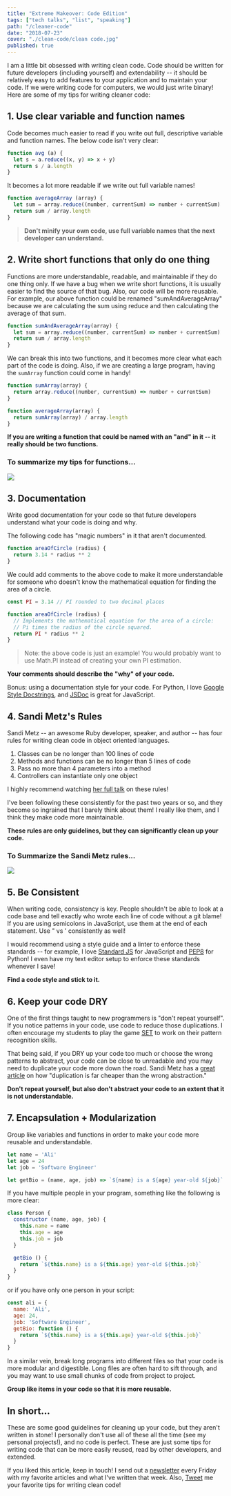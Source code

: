 ```yaml
---
title: "Extreme Makeover: Code Edition"
tags: ["tech talks", "list", "speaking"]
path: "/cleaner-code"
date: "2018-07-23"
cover: "./clean-code/clean code.jpg"
published: true
---
```


I am a little bit obsessed with writing clean code. Code should be written for future developers (including yourself) and extendability -- it should be relatively easy to add features to your application and to maintain your code. If we were writing code for computers, we would just write binary! Here are some of my tips for writing cleaner code:

## 1. Use clear variable and function names

Code becomes much easier to read if you write out full, descriptive variable and function names. The below code isn't very clear:

```js
function avg (a) {
  let s = a.reduce((x, y) => x + y)
  return s / a.length
}
```

It becomes a lot more readable if we write out full variable names!

```js
function averageArray (array) {
  let sum = array.reduce((number, currentSum) => number + currentSum)
  return sum / array.length
}
```

> **Don't minify your own code, use full variable names that the next developer can understand.**

## 2. Write short functions that only do one thing

Functions are more understandable, readable, and maintainable if they do one thing only. If we have a bug when we write short functions, it is usually easier to find the source of that bug. Also, our code will be more reusable. For example, our above function could be renamed "sumAndAverageArray" because we are calculating the sum using reduce and then calculating the average of that sum.

```js
function sumAndAverageArray(array) {
  let sum = array.reduce((number, currentSum) => number + currentSum)
  return sum / array.length
}
```

We can break this into two functions, and it becomes more clear what each part of the code is doing. Also, if we are creating a large program, having the `sumArray` function could come in handy!

```js
function sumArray(array) {
  return array.reduce((number, currentSum) => number + currentSum)
}

function averageArray(array) {
  return sumArray(array) / array.length
}
```

**If you are writing a function that could be named with an "and" in it -- it really should be two functions.**

### To summarize my tips for functions...

![](./clean-code/function-tips.jpg)

## 3. Documentation

Write good documentation for your code so that future developers understand what your code is doing and why.

The following code has "magic numbers" in it that aren't documented.

```js
function areaOfCircle (radius) {
  return 3.14 * radius ** 2
}
```

We could add comments to the above code to make it more understandable for someone who doesn't know the mathematical equation for finding the area of a circle.

```js
const PI = 3.14 // PI rounded to two decimal places

function areaOfCircle (radius) {
  // Implements the mathematical equation for the area of a circle:
  // Pi times the radius of the circle squared.
  return PI * radius ** 2
}
```

> Note: the above code is just an example! You would probably want to use Math.PI instead of creating your own PI estimation.

**Your comments should describe the "why" of your code.**

Bonus: using a documentation style for your code. For Python, I love [Google Style Docstrings](http://sphinxcontrib-napoleon.readthedocs.io/en/latest/example_google.html), and [JSDoc](http://usejsdoc.org/) is great for JavaScript.

## 4. Sandi Metz's Rules

Sandi Metz -- an awesome Ruby developer, speaker, and author -- has four rules for writing clean code in object oriented languages.

1. Classes can be no longer than 100 lines of code
2. Methods and functions can be no longer than 5 lines of code
3. Pass no more than 4 parameters into a method
4. Controllers can instantiate only one object

I highly recommend watching [her full talk](https://www.youtube.com/watch?v=npOGOmkxuio) on these rules!

I've been following these consistently for the past two years or so, and they become so ingrained that I barely think about them! I really like them, and I think they make code more maintainable.

__These rules are only guidelines, but they can significantly clean up your code.__

### To Summarize the Sandi Metz rules...

![](./clean-code/sandi-metz-rules.jpg)

## 5. Be Consistent

When writing code, consistency is key. People shouldn't be able to look at a code base and tell exactly who wrote each line of code without a git blame! If you are using semicolons in JavaScript, use them at the end of each statement. Use " vs ' consistently as well!

I would recommend using a style guide and a linter to enforce these standards -- for example, I love [Standard JS](https://standardjs.com/) for JavaScript and [PEP8](https://www.python.org/dev/peps/pep-0008/?) for Python! I even have my text editor setup to enforce these standards whenever I save!

__Find a code style and stick to it.__

## 6. Keep your code DRY

One of the first things taught to new programmers is "don't repeat yourself". If you notice patterns in your code, use code to reduce those duplications. I often encourage my students to play the game [SET](https://www.nytimes.com/crosswords/game/set) to work on their pattern recognition skills.

That being said, if you DRY up your code too much or choose the wrong patterns to abstract, your code can be close to unreadable and you may need to duplicate your code more down the road. Sandi Metz has a [great article](https://www.sandimetz.com/blog/2016/1/20/the-wrong-abstraction) on how "duplication is far cheaper than the wrong abstraction."

__Don't repeat yourself, but also don't abstract your code to an extent that it is not understandable.__

## 7. Encapsulation + Modularization

Group like variables and functions in order to make your code more reusable and understandable.

```js
let name = 'Ali'
let age = 24
let job = 'Software Engineer'

let getBio = (name, age, job) => `${name} is a ${age} year-old ${job}`   
```

If you have multiple people in your program, something like the following is more clear:

```js
class Person {
  constructor (name, age, job) {
    this.name = name
    this.age = age
    this.job = job
  }

  getBio () {
    return `${this.name} is a ${this.age} year-old ${this.job}` 
  }
}
```

or if you have only one person in your script:

```js
const ali = {
  name: 'Ali',
  age: 24,
  job: 'Software Engineer',
  getBio: function () {
    return `${this.name} is a ${this.age} year-old ${this.job}` 
  }
}
```

In a similar vein, break long programs into different files so that your code is more modular and digestible. Long files are often hard to sift through, and you may want to use small chunks of code from project to project.

__Group like items in your code so that it is more reusable.__

## In short...

These are some good guidelines for cleaning up your code, but they aren't written in stone! I personally don't use all of these all the time (see my personal projects!), and no code is perfect. These are just some tips for writing code that can be more easily reused, read by other developers, and extended.

If you liked this article, keep in touch! I send out a [newsletter](https://mailchi.mp/b4216331e284/zen-of-programming) every Friday with my favorite articles and what I've written that week. Also, [Tweet](https://twitter.com/ASpittel) me your favorite tips for writing clean code!
